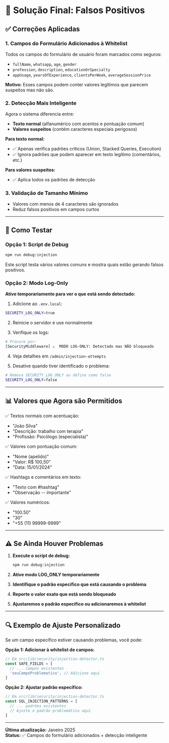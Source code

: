# 🔧 Solução Final: Falsos Positivos

## ✅ Correções Aplicadas

### 1. Campos do Formulário Adicionados à Whitelist

Todos os campos do formulário de usuário foram marcados como seguros:
- `fullName`, `whatsapp`, `age`, `gender`
- `profession`, `description`, `educationOrSpecialty`
- `appUsage`, `yearsOfExperience`, `clientsPerWeek`, `averageSessionPrice`

**Motivo:** Esses campos podem conter valores legítimos que parecem suspeitos mas não são.

### 2. Detecção Mais Inteligente

Agora o sistema diferencia entre:
- **Texto normal** (alfanumérico com acentos e pontuação comum)
- **Valores suspeitos** (contém caracteres especiais perigosos)

**Para texto normal:**
- ✅ Apenas verifica padrões críticos (Union, Stacked Queries, Execution)
- ✅ Ignora padrões que podem aparecer em texto legítimo (comentários, etc.)

**Para valores suspeitos:**
- ✅ Aplica todos os padrões de detecção

### 3. Validação de Tamanho Mínimo

- Valores com menos de 4 caracteres são ignorados
- Reduz falsos positivos em campos curtos

---

## 🧪 Como Testar

### Opção 1: Script de Debug

```bash
npm run debug:injection
```

Este script testa vários valores comuns e mostra quais estão gerando falsos positivos.

### Opção 2: Modo Log-Only

**Ative temporariamente para ver o que está sendo detectado:**

1. Adicione ao `.env.local`:
```bash
SECURITY_LOG_ONLY=true
```

2. Reinicie o servidor e use normalmente

3. Verifique os logs:
```bash
# Procure por:
[SecurityMiddleware] ⚠️  MODO LOG-ONLY: Detectado mas NÃO bloqueado
```

4. Veja detalhes em `/admin/injection-attempts`

5. Desative quando tiver identificado o problema:
```bash
# Remova SECURITY_LOG_ONLY ou defina como false
SECURITY_LOG_ONLY=false
```

---

## 📊 Valores que Agora são Permitidos

✅ Textos normais com acentuação:
- "João Silva"
- "Descrição: trabalho com terapia"
- "Profissão: Psicólogo (especialista)"

✅ Valores com pontuação comum:
- "Nome (apelido)"
- "Valor: R$ 100,50"
- "Data: 15/01/2024"

✅ Hashtags e comentários em texto:
- "Texto com #hashtag"
- "Observação -- importante"

✅ Valores numéricos:
- "100.50"
- "30"
- "+55 (11) 99999-9999"

---

## ⚠️ Se Ainda Houver Problemas

1. **Execute o script de debug:**
   ```bash
   npm run debug:injection
   ```

2. **Ative modo LOG_ONLY temporariamente**

3. **Identifique o padrão específico que está causando o problema**

4. **Reporte o valor exato que está sendo bloqueado**

5. **Ajustaremos o padrão específico ou adicionaremos à whitelist**

---

## 🔍 Exemplo de Ajuste Personalizado

Se um campo específico estiver causando problemas, você pode:

**Opção 1: Adicionar à whitelist de campos:**
```typescript
// Em src/lib/security/injection-detector.ts
const SAFE_FIELDS = [
  // ... campos existentes
  'seuCampoProblematico', // Adicione aqui
]
```

**Opção 2: Ajustar padrão específico:**
```typescript
// Em src/lib/security/injection-detector.ts
const SQL_INJECTION_PATTERNS = [
  // ... padrões existentes
  // Ajuste o padrão problemático aqui
]
```

---

**Última atualização:** Janeiro 2025  
**Status:** ✅ Campos do formulário adicionados + detecção inteligente

